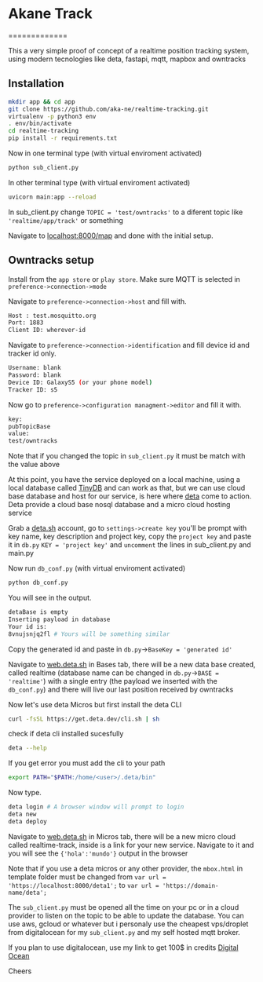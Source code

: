 # Akane Track
=============

This a very simple proof of concept of a realtime position tracking system, using modern tecnologies like deta, fastapi, mqtt, mapbox and owntracks


Installation
------------

```bash
mkdir app && cd app
git clone https://github.com/aka-ne/realtime-tracking.git
virtualenv -p python3 env 
. env/bin/activate
cd realtime-tracking
pip install -r requirements.txt
```

Now in one terminal type (with virtual enviroment activated)
```bash
python sub_client.py
```

In other terminal type (with virtual enviroment activated)
```bash
uvicorn main:app --reload
```

In sub_client.py change `TOPIC = 'test/owntracks'` to a diferent topic like `'realtime/app/track'` or something

Navigate to [localhost:8000/map](http://localhost:8000/map) and done with the initial setup.


Owntracks setup
---------------

Install from the `app store` or `play store`. Make sure MQTT is selected in `preference->connection->mode`

Navigate to `preference->connection->host` and fill with.
```bash
Host : test.mosquitto.org
Port: 1883
Client ID: wherever-id
```

Navigate to `preference->connection->identification` and fill device id and tracker id only.
```bash
Username: blank
Password: blank
Device ID: GalaxyS5 (or your phone model)
Tracker ID: s5
```

Now go to `preference->configuration managment->editor` and fill it with.
```bash
key:
pubTopicBase
value:
test/owntracks 
```
Note that if you changed the topic in `sub_client.py` it must be match with the value above

At this point, you have the service deployed on a local machine, using a local database called [TinyDB](https://tinydb.readthedocs.io/en/latest/) and can work as that, but we can use cloud base database and host for our service, is here where [deta](https://deta.sh) come to action. Deta provide a cloud base nosql database and a micro cloud hosting service 

Grab a [deta.sh](https://web.deta.sh) account, go to `settings->create key` you'll be prompt with key name, key description and project key, copy the `project key` and paste it in `db.py` `KEY = 'project key'` and `uncomment` the lines in sub_client.py and main.py

Now run `db_conf.py` (with virtual enviroment activated)
```bash
python db_conf.py
```

You will see in the output.
```bash
detaBase is empty
Inserting payload in database
Your id is: 
8vnujsnjq2fl # Yours will be something similar
```

Copy the generated id and paste in `db.py`->`BaseKey = 'generated id'`

Navigate to [web.deta.sh](https://web.deta.sh) in Bases tab, there will be a new data base created, called realtime (database name can be changed in `db.py`->`BASE = 'realtime'`) with a single entry (the payload we inserted with the `db_conf.py`) and there will live our last position received by owntracks

Now let's use deta Micros but first install the deta CLI

```bash
curl -fsSL https://get.deta.dev/cli.sh | sh
```

check if deta cli installed sucesfully

```bash
deta --help
```

If you get error you must add the cli to your path

```bash
export PATH="$PATH:/home/<user>/.deta/bin"
```

Now type.
```bash
deta login # A browser window will prompt to login
deta new
deta deploy
```

Navigate to [web.deta.sh](https://web.deta.sh) in Micros tab, there will be a new micro cloud called realtime-track, inside is a link for your new service. Navigate to it and you will see the `{'hola':'mundo'}` output in the browser

Note that if you use a deta micros or any other provider, the `mbox.html` in template folder must be changed from `var url = 'https://localhost:8000/deta1';` to `var url = 'https://domain-name/deta';`

The `sub_client.py` must be opened all the time on your pc or in a cloud provider to listen on the topic to be able to update the database. You can use aws, gcloud or whatever but i personaly use the cheapest vps/droplet from digitalocean for my `sub_client.py` and my self hosted mqtt broker. 

If you plan to use digitalocean, use my link to get 100$ in credits [Digital Ocean](https://m.do.co/c/9547090d642b)

Cheers
